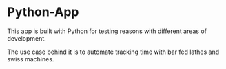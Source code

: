 # Python-App
This app is built with Python for testing reasons with different areas of development.

The use case behind it is to automate tracking time with bar fed lathes and swiss machines.
